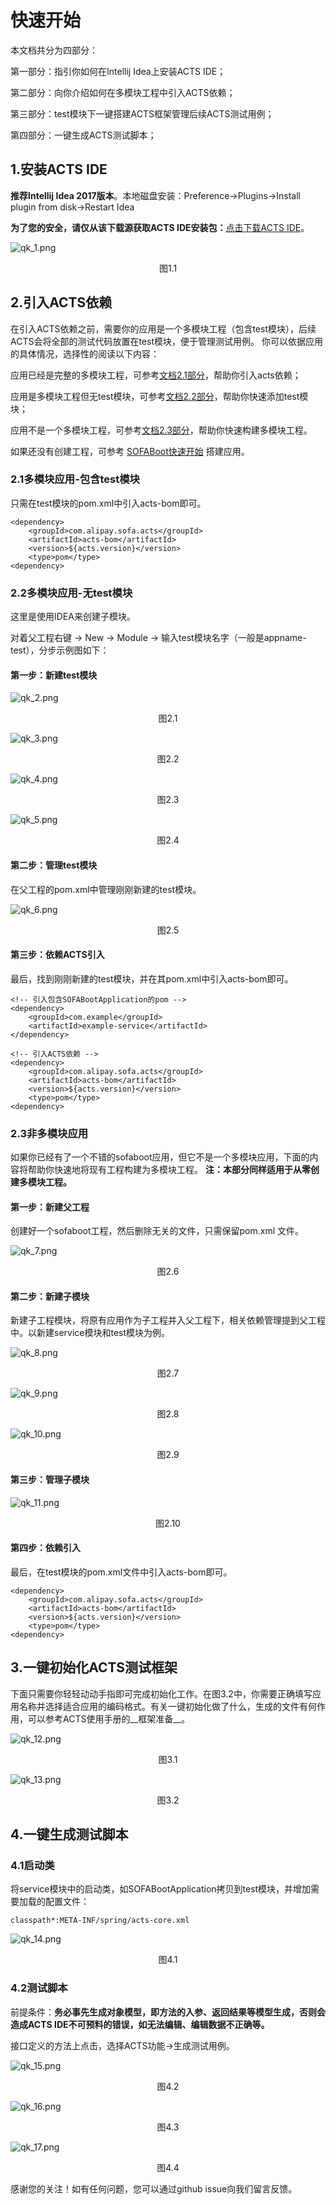 # 快速开始

本文档共分为四部分：

第一部分：指引你如何在Intellij Idea上安装ACTS IDE；

第二部分：向你介绍如何在多模块工程中引入ACTS依赖；

第三部分：test模块下一键搭建ACTS框架管理后续ACTS测试用例；

第四部分：一键生成ACTS测试脚本；

## 1.安装ACTS IDE

__推荐Intellij Idea 2017版本__。本地磁盘安装：Preference->Plugins->Install plugin from disk->Restart Idea

__为了您的安全，请仅从该下载源获取ACTS IDE安装包：__[点击下载ACTS IDE](https://gw.alipayobjects.com/os/basement_prod/c09f3a6a-b49a-4ab9-a56e-4994e033ae7b.zip)。

![qk_1.png](./resources/qk_1.png)
<div data-type="alignment" data-value="center" style="text-align:center">
  <div data-type="p">图1.1</div>
</div>

## 2.引入ACTS依赖
在引入ACTS依赖之前，需要你的应用是一个多模块工程（包含test模块），后续ACTS会将全部的测试代码放置在test模块，便于管理测试用例。
你可以依据应用的具体情况，选择性的阅读以下内容：

应用已经是完整的多模块工程，可参考[文档2.1部分](#21多模块应用-包含test模块)，帮助你引入acts依赖；

应用是多模块工程但无test模块，可参考[文档2.2部分](#22多模块应用-无test模块)，帮助你快速添加test模块；

应用不是一个多模块工程，可参考[文档2.3部分](#23非多模块应用)，帮助你快速构建多模块工程。

如果还没有创建工程，可参考 [SOFABoot快速开始](http://www.sofastack.tech/sofa-boot/docs/QuickStart) 搭建应用。

### 2.1多模块应用-包含test模块

只需在test模块的pom.xml中引入acts-bom即可。
```
<dependency>
    <groupId>com.alipay.sofa.acts</groupId>
    <artifactId>acts-bom</artifactId>
    <version>${acts.version}</version>
    <type>pom</type>
<dependency>
```


### 2.2多模块应用-无test模块

这里是使用IDEA来创建子模块。

对着父工程右键 -> New -> Module -> 输入test模块名字（一般是appname-test），分步示例图如下：

#### 第一步：新建test模块

![qk_2.png](./resources/qk_2.png)
<div data-type="alignment" data-value="center" style="text-align:center">
  <div data-type="p">图2.1</div>
</div>


![qk_3.png](./resources/qk_3.png)
<div data-type="alignment" data-value="center" style="text-align:center">
  <div data-type="p">图2.2</div>
</div>

![qk_4.png](./resources/qk_4.png)
<div data-type="alignment" data-value="center" style="text-align:center">
  <div data-type="p">图2.3</div>
</div>


![qk_5.png](./resources/qk_5.png)
<div data-type="alignment" data-value="center" style="text-align:center">
  <div data-type="p">图2.4</div>
</div>

#### 第二步：管理test模块
在父工程的pom.xml中管理刚刚新建的test模块。

![qk_6.png](./resources/qk_6.png)
<div data-type="alignment" data-value="center" style="text-align:center">
  <div data-type="p">图2.5</div>
</div>


#### 第三步：依赖ACTS引入
最后，找到刚刚新建的test模块，并在其pom.xml中引入acts-bom即可。
```
<​!-- 引入包含SOFABootApplication的pom -->
<dependency>
    <groupId>com.example</groupId>
    <artifactId>example-service</artifactId>
</dependency>

<!-- 引入ACTS依赖 -->
<dependency>
    <groupId>com.alipay.sofa.acts</groupId>
    <artifactId>acts-bom</artifactId>
    <version>${acts.version}</version>
    <type>pom</type>
<dependency>
```

### 2.3非多模块应用
如果你已经有了一个不错的sofaboot应用，但它不是一个多模块应用，下面的内容将帮助你快速地将现有工程构建为多模块工程。
__注：本部分同样适用于从零创建多模块工程。__

#### 第一步：新建父工程
创建好一个sofaboot工程，然后删除无关的文件，只需保留pom.xml 文件。

![qk_7.png](./resources/qk_7.png)
<div data-type="alignment" data-value="center" style="text-align:center">
  <div data-type="p">图2.6</div>
</div>

#### 第二步：新建子模块

新建子工程模块，将原有应用作为子工程并入父工程下，相关依赖管理提到父工程中。以新建service模块和test模块为例。

![qk_8.png](./resources/qk_8.png)
<div data-type="alignment" data-value="center" style="text-align:center">
  <div data-type="p">图2.7</div>
</div>

![qk_9.png](./resources/qk_9.png)
<div data-type="alignment" data-value="center" style="text-align:center">
  <div data-type="p">图2.8</div>
</div>


![qk_10.png](./resources/qk_10.png)
<div data-type="alignment" data-value="center" style="text-align:center">
  <div data-type="p">图2.9</div>
</div>

#### 第三步：管理子模块

![qk_11.png](./resources/qk_11.png)
<div data-type="alignment" data-value="center" style="text-align:center">
  <div data-type="p">图2.10</div>
</div>

#### 第四步：依赖引入
最后，在test模块的pom.xml文件中引入acts-bom即可。
```
<dependency>
    <groupId>com.alipay.sofa.acts</groupId>
    <artifactId>acts-bom</artifactId>
    <version>${acts.version}</version>
    <type>pom</type>
<dependency>
```

## 3.一键初始化ACTS测试框架
下面只需要你轻轻动动手指即可完成初始化工作。在图3.2中，你需要正确填写应用名称并选择适合应用的编码格式。有关一键初始化做了什么，生成的文件有何作用，可以参考ACTS使用手册的__框架准备__。

![qk_12.png](./resources/qk_12.png)
<div data-type="alignment" data-value="center" style="text-align:center">
  <div data-type="p">图3.1</div>
</div>

![qk_13.png](./resources/qk_13.png)
<div data-type="alignment" data-value="center" style="text-align:center">
  <div data-type="p">图3.2</div>
</div>

## 4.一键生成测试脚本

### 4.1启动类
将service模块中的启动类，如SOFABootApplication拷贝到test模块，并增加需要加载的配置文件：
```
classpath*:META-INF/spring/acts-core.xml
```

![qk_14.png](./resources/qk_14.png)
<div data-type="alignment" data-value="center" style="text-align:center">
  <div data-type="p">图4.1</div>
</div>

### 4.2测试脚本

前提条件：__务必事先生成对象模型，即方法的入参、返回结果等模型生成，否则会造成ACTS IDE不可预料的错误，如无法编辑、编辑数据不正确等。__

接口定义的方法上点击，选择ACTS功能->生成测试用例。

![qk_15.png](./resources/qk_15.png)
<div data-type="alignment" data-value="center" style="text-align:center">
  <div data-type="p">图4.2</div>
</div>


![qk_16.png](./resources/qk_16.png)
<div data-type="alignment" data-value="center" style="text-align:center">
  <div data-type="p">图4.3</div>
</div>


![qk_17.png](./resources/qk_17.png)
<div data-type="alignment" data-value="center" style="text-align:center">
  <div data-type="p">图4.4</div>
</div>

感谢您的关注！如有任何问题，您可以通过github issue向我们留言反馈。
